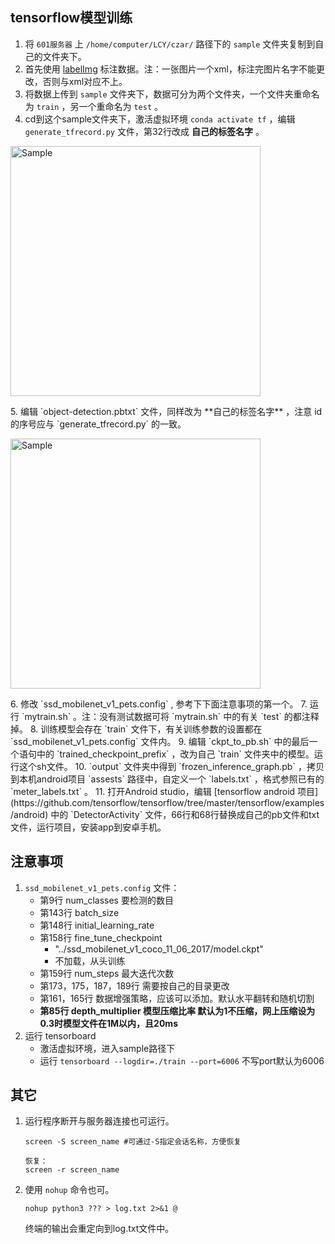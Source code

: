 ## tensorflow模型训练
1. 将 `601服务器` 上 `/home/computer/LCY/czar/` 路径下的 `sample` 文件夹复制到自己的文件夹下。
2. 首先使用 [labelImg](https://github.com/tzutalin/labelImg/files/2638199/windows_v1.8.1.zip) 标注数据。注：一张图片一个xml，标注完图片名字不能更改，否则与xml对应不上。
3. 将数据上传到 `sample` 文件夹下，数据可分为两个文件夹，一个文件夹重命名为 `train` ，另一个重命名为 `test` 。
4. cd到这个sample文件夹下，激活虚拟环境 `conda activate tf` ，编辑 `generate_tfrecord.py` 文件，第32行改成 **自己的标签名字** 。
<p>
	<img src="https://github.com/lcylmhlcy/Project-Arrangement/raw/master/img/5.png" alt="Sample" height=400>
</p> 
5. 编辑 `object-detection.pbtxt` 文件，同样改为 **自己的标签名字** ，注意 id 的序号应与 `generate_tfrecord.py` 的一致。
<p>
	<img src="https://github.com/lcylmhlcy/Project-Arrangement/raw/master/img/6.png" alt="Sample" height=400>
</p> 
6. 修改 `ssd_mobilenet_v1_pets.config` , 参考下下面注意事项的第一个。
7. 运行 `mytrain.sh` 。注：没有测试数据可将 `mytrain.sh` 中的有关 `test` 的都注释掉。
8. 训练模型会存在 `train` 文件下，有关训练参数的设置都在 `ssd_mobilenet_v1_pets.config` 文件内。
9. 编辑 `ckpt_to_pb.sh` 中的最后一个语句中的 `trained_checkpoint_prefix` ，改为自己 `train` 文件夹中的模型。运行这个sh文件。 
10. `output` 文件夹中得到 `frozen_inference_graph.pb` ，拷贝到本机android项目 `assests` 路径中，自定义一个 `labels.txt` ，格式参照已有的 `meter_labels.txt` 。
11. 打开Android studio，编辑 [tensorflow android 项目](https://github.com/tensorflow/tensorflow/tree/master/tensorflow/examples/android) 中的 `DetectorActivity` 文件，66行和68行替换成自己的pb文件和txt文件，运行项目，安装app到安卓手机。


## 注意事项
1. `ssd_mobilenet_v1_pets.config` 文件：
    - 第9行 num_classes 要检测的数目
    - 第143行 batch_size
    - 第148行 initial_learning_rate
    - 第158行 fine_tune_checkpoint
        - "../ssd_mobilenet_v1_coco_11_06_2017/model.ckpt"
        - 不加载，从头训练
    - 第159行 num_steps 最大迭代次数
    - 第173，175，187，189行 需要按自己的目录更改
    - 第161，165行 数据增强策略，应该可以添加。默认水平翻转和随机切割
    - **第85行 depth_multiplier 模型压缩比率 默认为1不压缩，网上压缩设为0.3时模型文件在1M以内，且20ms**
2. 运行 tensorboard
    - 激活虚拟环境，进入sample路径下
    - 运行 `tensorboard --logdir=./train --port=6006` 不写port默认为6006

## 其它
1. 运行程序断开与服务器连接也可运行。
      ```如果是首次登录，可用screen启动会话，保持异常断开后，程序仍在运行：
      screen -S screen_name #可通过-S指定会话名称，方便恢复

      恢复：
      screen -r screen_name
      ```

2. 使用 `nohup` 命令也可。
      ```
      nohup python3 ??? > log.txt 2>&1 @
      ```
      终端的输出会重定向到log.txt文件中。
